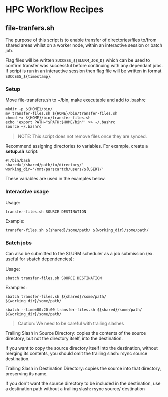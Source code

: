 # HPC Workflow Recipes

## file-tranfers.sh

The purpose of this script is to enable transfer of directories/files to/from shared areas whilst on a worker node, within an interactive session or batch job.

Flag files will be written `SUCCESS_${SLURM_JOB_D}` which can be used to confirm transfer was successful before continuing with any dependant jobs. If script is run in an interactive session then flag file will be written in format `SUCCESS_${timestamp}`.

### Setup

Move file-transfers.sh to ~/bin, make executable and add to .bashrc

```shell
mkdir -p ${HOME}/bin/
mv transfer-files.sh ${HOME}/bin/transfer-files.sh 
chmod +x ${HOME}/bin/transfer-files.sh
echo 'export PATH="$PATH:$HOME/bin"' >> ~/.bashrc
source ~/.bashrc 
```
> NOTE: This script does not remove files once they are synced. 
  
Recommend assigning directories to variables. For example, create a **setup.sh** script:
```
#!/bin/bash
shared='/shared/path/to/directory/'
working_dir='/mnt/parscartch/users/${USER}/'
```
These variables are used in the examples below.

### Interactive usage

Usage:
```shell
transfer-files.sh SOURCE DESTINATION
```

Example:
```shell
transfer-files.sh ${shared}/some/path/ ${working_dir}/some/path/
```

### Batch jobs
Can also be submitted to the SLURM scheduler as a job submission (ex. useful for sbatch dependencies):

Usage:
```shell
sbatch transfer-files.sh SOURCE DESTINATION
```
Examples:
```shell
sbatch transfer-files.sh ${shared}/some/path/ ${working_dir}/some/path/
```

```shell
sbatch --time=00:20:00 transfer-files.sh ${shared}/some/path/ ${working_dir}/some/path/
```

> Caution: We need to be careful with trailing slashes

Trailing Slash in Source Directory: copies the contents of the source directory, but not the directory itself, into the destination.

If you want to copy the source directory itself into the destination, without merging its contents, you should omit the trailing slash: rsync source destination.

Trailing Slash in Destination Directory: copies the source into that directory, preserving its name.

If you don't want the source directory to be included in the destination, use a destination path without a trailing slash: rsync source/ destination
